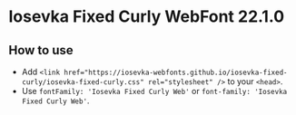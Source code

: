 # Iosevka Fixed Curly WebFont 22.1.0

## How to use

- Add `<link href="https://iosevka-webfonts.github.io/iosevka-fixed-curly/iosevka-fixed-curly.css" rel="stylesheet" />` to your `<head>`.
- Use `fontFamily: 'Iosevka Fixed Curly Web'` or `font-family: 'Iosevka Fixed Curly Web'`.
